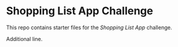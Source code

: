 # Shopping List App Challenge

This repo contains starter files for the *Shopping List App* challenge.

Additional line. 
